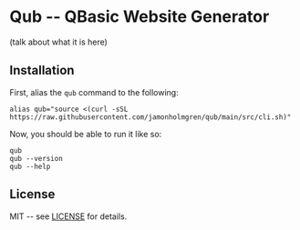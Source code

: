 # Qub -- QBasic Website Generator

(talk about what it is here)

## Installation

First, alias the `qub` command to the following:

```
alias qub="source <(curl -sSL https://raw.githubusercontent.com/jamonholmgren/qub/main/src/cli.sh)"
```

Now, you should be able to run it like so:

```
qub
qub --version
qub --help
```

## License

MIT -- see [LICENSE](LICENSE) for details.

